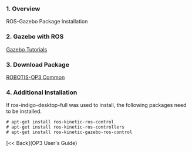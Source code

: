 ### 1. Overview
ROS-Gazebo Package Installation

### 2. Gazebo with ROS
[Gazebo Tutorials](http://gazebosim.org/tutorials?cat=connect_ros)

### 3. Download Package
[ROBOTIS-OP3 Common](https://github.com/ROBOTIS-GIT/ROBOTIS-OP3-Common)

### 4. Additional Installation
If ros-indigo-desktop-full was used to install, the following packages need to be installed.
```
# apt-get install ros-kinetic-ros-control
# apt-get install ros-kinetic-ros-controllers
# apt-get install ros-kinetic-gazebo-ros-control
```

[&lt;&lt; Back](OP3 User's Guide)
